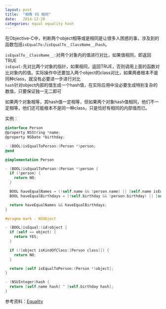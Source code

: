```yaml
---
layout: post
title:  "相等 VS 相同"
date:   2014-12-28
categories: equal equality hash 
---
```


在Objective-C中，判断两个object相等或是相同是让很多人困惑的事，涉及到的函数包括`isEqualTo:`/`isEqualTo__ClassName__`/`hash`。  

`isEqualTo__ClassName__:`对两个对象内的值进行对比，如果值相同，即返回TRUE  
`isEqual:`先对比两个对象的指针，如果相同，返回TRUE，否则调用上面的函数对比对象内的值。实际操作中还要加入两个object的class对比，如果两者根本不是同种class，就没有必要进一步进行对比  
`hash`针对object内部的值生成一个hash值，在实际应用中没必要生成特别复杂的数值，只要保证独一无二即可  

如果两个对象相等，其hash值一定相等，但如果两个对象hash值相同，他们不一定相等，他们还可能根本不是同一种class，只是恰好有相同的内部值而已。

实例：  

```Objective-C
@interface Person
@property NSString *name;
@property NSDate *birthday;

- (BOOL)isEqualToPerson:(Person *)person;
@end

@implementation Person

- (BOOL)isEqualToPerson:(Person *)person {
  if (!person) {
    return NO;
  }

  BOOL haveEqualNames = (!self.name && !person.name) || [self.name isEqualToString:person.name];
  BOOL haveEqualBirthdays = (!self.birthday && !person.birthday) || [self.birthday isEqualToDate:person.birthday];

  return haveEqualNames && haveEqualBirthdays;
}

#pragma mark - NSObject

- (BOOL)isEqual:(id)object {
  if (self == object) {
    return YES;
  }

  if (![object isKindOfClass:[Person class]]) {
    return NO;
  }

  return [self isEqualToPerson:(Person *)object];
}

- (NSUInteger)hash {
  return [self.name hash] ^ [self.birthday hash];
}

```

参考资料：[Equality](http://nshipster.com/equality/)